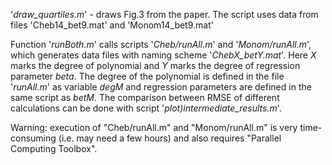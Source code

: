 '*draw_quartiles.m*'  - draws Fig.3 from the paper. The script uses data from  files 'Cheb14_bet9.mat' and 'Monom14_bet9.mat'

Function '*runBoth.m*' calls scripts '*Cheb/runAll.m*' and '*Monom/runAll.m*', which generates data files with naming scheme '*ChebX_betY.mat*'. Here *X* marks the degree of polynomial and *Y* marks the degree of regression parameter *beta*. The degree of the polynomial is defined in the file '*runAll.m*' as variable *degM* and regression parameters are defined in the same script as *betM*. The comparison between RMSE of different calculations can be done with script '*plot)intermediate_results.m*'.

Warning: execution of "Cheb/runAll.m" and "Monom/runAll.m" is very time-consuming (i.e. may need a few hours) and also requires "Parallel Computing Toolbox".
